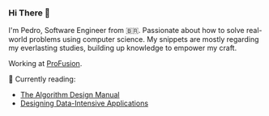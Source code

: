 ### Hi There :wave:
I'm Pedro, Software Engineer from 🇧🇷. Passionate about how to solve real-world problems using computer science.
My snippets are mostly regarding my everlasting studies, building up knowledge to empower my craft. 

Working at [ProFusion](https://github.com/profusion).


🌱 Currently reading:
- [The Algorithm Design Manual](algorist.com)
- [Designing Data-Intensive Applications](https://www.oreilly.com/library/view/designing-data-intensive-applications/9781491903063/)

<!--
**hspedro/hspedro** is a ✨ _special_ ✨ repository because its `README.md` (this file) appears on your GitHub profile.

Here are some ideas to get you started:

- 🔭 I’m currently working on ...
- 🌱 I’m currently learning ...
- 👯 I’m looking to collaborate on ...
- 🤔 I’m looking for help with ...
- 💬 Ask me about ...
- 📫 How to reach me: ...
- 😄 Pronouns: ...
- ⚡ Fun fact: ...
-->
